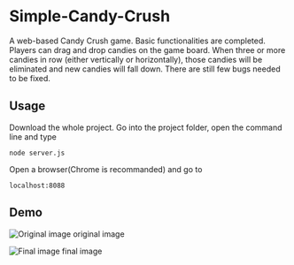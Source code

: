 # Simple-Candy-Crush

A web-based Candy Crush game. Basic functionalities are completed. Players can drag and drop candies on the game board. When three or more candies in row (either vertically or horizontally), those candies will be eliminated and new candies will fall down. There are still few bugs needed to be fixed.

## Usage

Download the whole project. Go into the project folder, open the command line and type
```
node server.js
```
Open a browser(Chrome is recommanded) and go to
```
localhost:8088
```

## Demo
![Original image](demo_img/start_page?raw=true)
original image

![Final image](demo_img/game_board?raw=true)
final image
